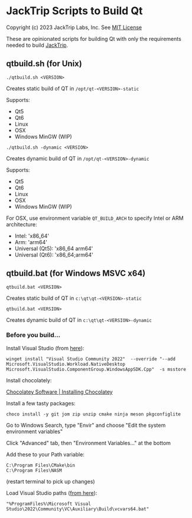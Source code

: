 # JackTrip Scripts to Build Qt

Copyright (c) 2023 JackTrip Labs, Inc.
See [MIT License](LICENSE)

These are opinionated scripts for building Qt with only the requirements needed to build [JackTrip](https://github.com/jacktrip/jacktrip).

## qtbuild.sh (for Unix)

`./qtbuild.sh <VERSION>`

Creates static build of QT in `/opt/qt-<VERSION>-static`

Supports:
* Qt5
* Qt6
* Linux
* OSX
* Windows MinGW (WIP)

`./qtbuild.sh -dynamic <VERSION>`

Creates dynamic build of QT in `/opt/qt-<VERSION>-dynamic`

Supports:
* Qt5
* Qt6
* Linux
* OSX
* Windows MinGW (WIP)

For OSX, use environment variable `QT_BUILD_ARCH` to specify Intel or ARM architecture:

* Intel: 'x86_64'
* Arm: 'arm64'
* Universal (Qt5): 'x86_64 arm64'
* Universal (Qt6): 'x86_64;arm64'


## qtbuild.bat (for Windows MSVC x64)

`qtbuild.bat <VERSION>`

Creates static build of QT in `c:\qt\qt-<VERSION>-static`

`qtbuild.bat <VERSION>`

Creates dynamic build of QT in `c:\qt\qt-<VERSION>-dynamic`

### Before you build...

Install Visual Studio (from [here](https://learn.microsoft.com/en-us/windows/apps/windows-app-sdk/set-up-your-development-environment?tabs=cs-vs-community%2Ccpp-vs-community%2Cvs-2022-17-1-a%2Cvs-2022-17-1-b)):

```
winget install "Visual Studio Community 2022"  --override "--add Microsoft.VisualStudio.Workload.NativeDesktop Microsoft.VisualStudio.ComponentGroup.WindowsAppSDK.Cpp"  -s msstore
```

Install chocolately:

[Chocolatey Software | Installing Chocolatey](https://chocolatey.org/install)

Install a few tasty packages:

```
choco install -y git jom zip unzip cmake ninja meson pkgconfiglite
```

Go to Windows Search, type "Envir" and choose "Edit the system environment variables"

Click "Advanced" tab, then "Environment Variables..." at the bottom

Add these to your Path variable:

```
C:\Program Files\CMake\bin
C:\Program Files\NASM
```

(restart terminal to pick up changes)

Load Visual Studio paths ([from here](https://learn.microsoft.com/en-us/cpp/build/building-on-the-command-line?view=msvc-160)):
```
"%ProgramFiles%\Microsoft Visual Studio\2022\Community\VC\Auxiliary\Build\vcvars64.bat"
```